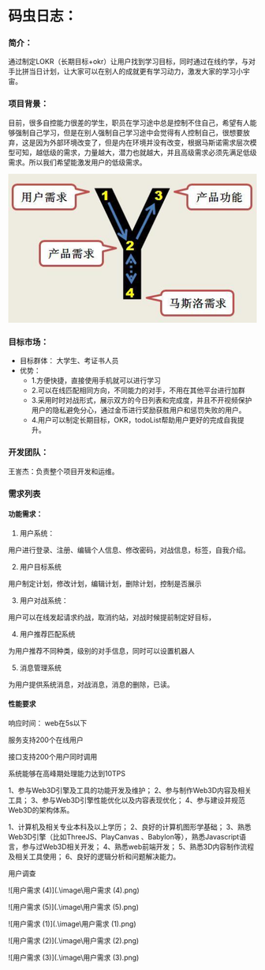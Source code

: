 # 码虫日志：

### 简介：

通过制定LOKR（长期目标+okr）让用户找到学习目标，同时通过在线约学，与对手比拼当日计划，让大家可以在别人的成就更有学习动力，激发大家的学习小宇宙。





### 项目背景：

目前，很多自控能力很差的学生，职员在学习途中总是控制不住自己，希望有人能够强制自己学习，但是在别人强制自己学习途中会觉得有人控制自己，很想要放弃，这是因为外部环境改变了，但是内在环境并没有改变，根据马斯诺需求层次模型可知，越低级的需求，力量越大，潜力也就越大，并且高级需求必须先满足低级需求。所以我们希望能激发用户的低级需求。

![Y理论](.\image\Y理论.jpg)



### 目标市场： 

-   目标群体： 大学生、考证书人员
-   优势： 
    -   1.方便快捷，直接使用手机就可以进行学习
    -   2.可以在线匹配相同方向，不同能力的对手，不用在其他平台进行加群
    -   3.采用时时对战形式，展示双方的今日列表和完成度，并且不开视频保护用户的隐私避免分心，通过金币进行奖励获胜用户和惩罚失败的用户。
    -   4.用户可以制定长期目标，OKR，todoList帮助用户更好的完成自我提升。



### 开发团队：

王訔杰：负责整个项目开发和运维。



### 需求列表

#### 功能需求：

1.  用户系统：

用户进行登录、注册、编辑个人信息、修改密码，对战信息，标签，自我介绍。

2.  用户目标系统

用户制定计划，修改计划，编辑计划，删除计划，控制是否展示

3.  用户对战系统：

用户可以在线发起请求约战，取消约站，对战时候提前制定好目标，

4.  用户推荐匹配系统

为用户推荐不同种类，级别的对手信息，同时可以设置机器人

5.  消息管理系统

为用户提供系统消息，对战消息，消息的删除，已读。



#### 性能要求

响应时间： web在5s以下

服务支持200个在线用户

接口支持200个用户同时调用

系统能够在高峰期处理能力达到10TPS

1、参与Web3D引擎及工具的功能开发及维护； 2、参与制作Web3D内容及相关工具； 3、参与Web3D引擎性能优化以及内容表现优化； 4、参与建设并规范Web3D的架构体系。

1、计算机及相关专业本科及以上学历； 2、良好的计算机图形学基础； 3、熟悉Web3D引擎（比如ThreeJS、PlayCanvas 、Babylon等），熟悉Javascript语言，参与过Web3D相关开发； 4、熟悉web前端开发； 5、熟悉3D内容制作流程及相关工具使用； 6、良好的逻辑分析和问题解决能力。



用户调查





![用户需求 (4)](.\image\用户需求 (4).png)

![用户需求 (5)](.\image\用户需求 (5).png)

![用户需求 (1)](.\image\用户需求 (1).png)

![用户需求 (2)](.\image\用户需求 (2).png)

![用户需求 (3)](.\image\用户需求 (3).png)






